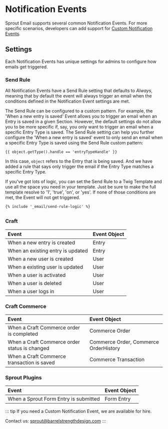 # Notification Events

Sprout Email supports several common Notification Events. For more specific scenarios, developers can add support for [Custom Notification Events](./custom-notification-events.md).

## Settings

Each Notification Events has unique settings for admins to configure how emails get triggered.

### Send Rule

All Notification Events have a Send Rule setting that defaults to _Always_, meaning that by default the event will always trigger an email when the conditions defined in the Notification Event settings are met.

The Send Rule can be configured to a custom pattern. For example, the 'When a new entry is saved' Event allows you to trigger an email when an Entry is saved in a given Section. However, the default settings do not allow you to be more specific if, say, you only want to trigger an email when a specific Entry Type is saved. The Send Rule setting can help you further configure the 'When a new entry is saved' event to only send an email when a specific Entry Type is saved using the Send Rule custom pattern:

``` twig
{{ object.getType().handle == 'entryTypeHandle' }}
```

In this case, `object` refers to the Entry that is being saved. And we have added a rule that says only trigger the email if the Entry Type matches a specific Entry Type.

If you've got lots of logic, you can set the Send Rule to a Twig Template and use all the space you need in your template. Just be sure to make the full template resolve to '1', 'true', 'on', or 'yes'. If none of those conditions are met, the Event will not get triggered.

``` twig
{% include '_email/send-rule-logic' %}
```

##

### Craft

| Event                              | Event Object  |
|:---------------------------------- |:---------------- |
| When a new entry is created        | Entry |
| When an existing entry is updated  | Entry |
| When a new user is created         | User |
| When a existing user is updated    | User |
| When a user is activated           | User |
| When a user is deleted             | User |
| When a user logs in                | User |

### Craft Commerce

| Event                              |  Event Object |
|:---------------------------------- |:---------------- |
| When a Craft Commerce order is completed      | Commerce Order |
| When a Craft Commerce order status is changed | Commerce Order, Commerce OrderHistory |
| When a Craft Commerce transaction is saved    | Commerce Transaction |

### Sprout Plugins

| Event                              |  Event Object |
|:---------------------------------- |:---------------- |
| When a Sprout Form Entry is submitted      | Form Entry |


::: tip
If you need a Custom Notification Event, we are available for hire.

Contact us: [sprout@barrelstrengthdesign.com](mailto:sprout@barrelstrengthdesign.com)
::: 